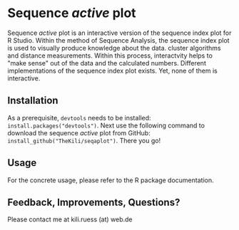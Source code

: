 # Sequence _active_ plot

Sequence _active_ plot is an interactive version of the sequence index plot for R Studio. Within the method of Sequence Analysis, the sequence index plot is used to visually produce knowledge about the data. cluster algorithms and distance measurements. Within this process, interactvity helps to "make sense" out of the data and the calculated numbers. Different implementations of the sequence index plot exists. Yet, none of them is interactive.

## Installation

As a prerequisite, ```devtools``` needs to be installed: ```install.packages("devtools")```.
Next use the following command to download the sequence _active_ plot from GitHub: ```install_github("TheKili/seqaplot")```.
There you go!

## Usage

For the concrete usage, please refer to the R package documentation.


## Feedback, Improvements, Questions?
Please contact me at kili.ruess (at) web.de
